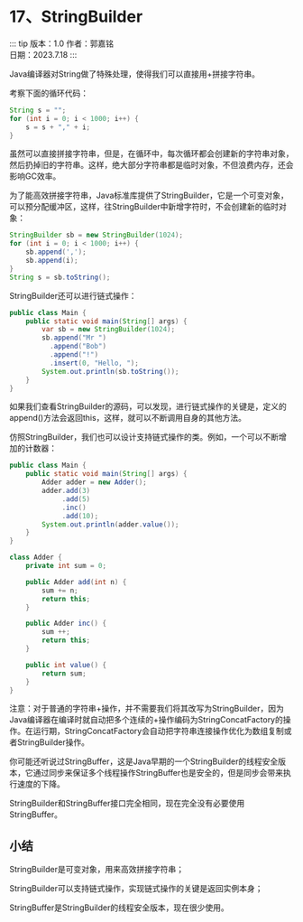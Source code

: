 # 17、StringBuilder

::: tip 版本：1.0
作者：郭嘉铭
</br>
日期：2023.7.18
:::

Java编译器对String做了特殊处理，使得我们可以直接用+拼接字符串。

考察下面的循环代码：

```java
String s = "";
for (int i = 0; i < 1000; i++) {
    s = s + "," + i;
}
```

虽然可以直接拼接字符串，但是，在循环中，每次循环都会创建新的字符串对象，然后扔掉旧的字符串。这样，绝大部分字符串都是临时对象，不但浪费内存，还会影响GC效率。

为了能高效拼接字符串，Java标准库提供了StringBuilder，它是一个可变对象，可以预分配缓冲区，这样，往StringBuilder中新增字符时，不会创建新的临时对象：

```java
StringBuilder sb = new StringBuilder(1024);
for (int i = 0; i < 1000; i++) {
    sb.append(',');
    sb.append(i);
}
String s = sb.toString();
```

StringBuilder还可以进行链式操作：

```java
public class Main {
    public static void main(String[] args) {
        var sb = new StringBuilder(1024);
        sb.append("Mr ")
          .append("Bob")
          .append("!")
          .insert(0, "Hello, ");
        System.out.println(sb.toString());
    }
}
```

如果我们查看StringBuilder的源码，可以发现，进行链式操作的关键是，定义的append()方法会返回this，这样，就可以不断调用自身的其他方法。

仿照StringBuilder，我们也可以设计支持链式操作的类。例如，一个可以不断增加的计数器：

```java
public class Main {
    public static void main(String[] args) {
        Adder adder = new Adder();
        adder.add(3)
             .add(5)
             .inc()
             .add(10);
        System.out.println(adder.value());
    }
}

class Adder {
    private int sum = 0;

    public Adder add(int n) {
        sum += n;
        return this;
    }

    public Adder inc() {
        sum ++;
        return this;
    }

    public int value() {
        return sum;
    }
}
```

注意：对于普通的字符串+操作，并不需要我们将其改写为StringBuilder，因为Java编译器在编译时就自动把多个连续的+操作编码为StringConcatFactory的操作。在运行期，StringConcatFactory会自动把字符串连接操作优化为数组复制或者StringBuilder操作。

你可能还听说过StringBuffer，这是Java早期的一个StringBuilder的线程安全版本，它通过同步来保证多个线程操作StringBuffer也是安全的，但是同步会带来执行速度的下降。

StringBuilder和StringBuffer接口完全相同，现在完全没有必要使用StringBuffer。

## 小结

StringBuilder是可变对象，用来高效拼接字符串；

StringBuilder可以支持链式操作，实现链式操作的关键是返回实例本身；

StringBuffer是StringBuilder的线程安全版本，现在很少使用。